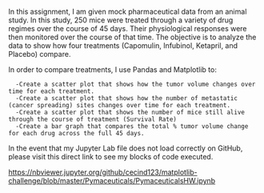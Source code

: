 In this assignment, I am given mock pharmaceutical data from an animal study. In this study, 250 mice were treated through a variety of drug regimes over the course of 45 days. Their physiological responses were then monitored over the course of that time. The objective is to analyze the data to show how four treatments (Capomulin, Infubinol, Ketapril, and Placebo) compare.

In order to compare treatments, I use Pandas and Matplotlib to: 

      -Create a scatter plot that shows how the tumor volume changes over time for each treatment.
      -Create a scatter plot that shows how the number of metastatic (cancer spreading) sites changes over time for each treatment.
      -Create a scatter plot that shows the number of mice still alive through the course of treatment (Survival Rate)
      -Create a bar graph that compares the total % tumor volume change for each drug across the full 45 days.
  

In the event that my Jupyter Lab file does not load correctly on GitHub, please visit this direct link to see my blocks of code executed. 

https://nbviewer.jupyter.org/github/cecind123/matplotlib-challenge/blob/master/Pymaceuticals/PymaceuticalsHW.ipynb
